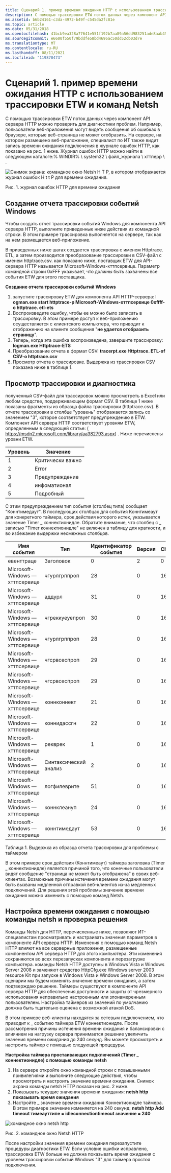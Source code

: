```yaml
---
title: Сценарий 1. пример времени ожидания HTTP с использованием трассировки ETW и команд Netsh
description: С помощью трассировки ETW поток данных через компонент API сервера HTTP можно проверить для диагностики проблем.
ms.assetid: b6b24161-c3da-4972-b49f-c545da2fc81e
ms.topic: article
ms.date: 05/31/2018
ms.openlocfilehash: 41bcb9ea328a77641e551f192b7aa89a56dd983251ade8aab45e68251a82458d
ms.sourcegitcommit: e6600f550f79bddfe58bd4696ac50dd52cb03d7e
ms.translationtype: MT
ms.contentlocale: ru-RU
ms.lasthandoff: 08/11/2021
ms.locfileid: "119870473"
---
```

# <a name="scenario-1-http-timeout-example-using-etw-tracing-and-netsh-commands"></a>Сценарий 1. пример времени ожидания HTTP с использованием трассировки ETW и команд Netsh

С помощью трассировки ETW поток данных через компонент API сервера HTTP можно проверить для диагностики проблем. Например, пользователи веб-приложения могут видеть сообщения об ошибках в браузере, которые веб-страница не может отобразить. На сервере, на котором размещено веб-приложение, специалист по ИТ также видит запись времени ожидания подключения в журнале ошибок HTTP, как показано на рис. 1 ниже. Журнал ошибок HTTP можно найти в следующем каталоге:% WINDIR% \\ system32 \\ файл_журнала \\ хттперр \\ .

![Снимок экрана: командное окно Netsh H T P, в котором отображается журнал ошибок H t t P для времени ожидания.](images/httperrorlog.png)

Рис. 1. журнал ошибок HTTP для времени ожидания

## <a name="generating-an-etw-trace-report"></a>Создание отчета трассировки событий Windows

Чтобы создать отчет трассировки событий Windows для компонента API сервера HTTP, выполните приведенные ниже действия из командной строки. В этом примере трассировка выполняется на сервере, так как на нем размещается веб-приложение.

В приведенных ниже шагах создается трассировка с именем Httptrace. ETL, а затем производится преобразование трассировки в CSV-файл с именем httptrace.csv. как показано ниже, поставщик ETW для API-сервера HTTP называется Microsoft-Windows-хттпсервице. Параметр командной строки 0xFFF указывает, что должны быть захвачены все события ETW для этого поставщика.

**Создание отчета трассировки событий Windows**

1.  запустите трассировку ETW для компонента API HTTP-сервера: l **ogman.exe start httptrace-p Microsoft-Windows-хттпсервице 0xffff-o httptrace. etl-ets**
2.  Воспроизведите ошибку, чтобы ее можно было записать в трассировку. В этом примере доступ к веб-приложению осуществляется с клиентского компьютера, что приводит к отображению на клиенте сообщения "**не удается отобразить страницу**".
3.  Теперь, когда эта ошибка воспроизведена, завершите трассировку: **logman.exe Httptrace-ETS**
4.  Преобразование отчета в формат CSV: **tracerpt.exe Httptrace. ETL-of CSV-o httptrace.csv**
5.  Просмотр отчета о трассировке. Выдержка из трассировки CSV показана ниже в таблице 1.

## <a name="viewing-the-trace-and-diagnosing"></a>Просмотр трассировки и диагностика

полученный CSV-файл для трассировок можно просмотреть в Excel или любом средстве, поддерживающем формат CSV. В таблице 1 ниже показаны фрагменты из образца файла трассировки (httptrace.csv). В отчете трассировки в столбце "уровень" отображается запись со значением "3", которое соответствует предупреждению в ETW. Компонент API сервера HTTP соответствует уровням ETW, определенным в следующей статье: ( https://msdn2.microsoft.com/library/aa382793.aspx) . Ниже перечислены уровни ETW.



| Уровень | Значение      |
|-------|--------------|
| 1     | Критически важно     |
| 2     | Error        |
| 3     | Предупреждение      |
| 4     | инфоматионал |
| 5     | Подробный      |



 

С этим предупреждением тип события (столбец типа) сообщает "Коннтимедаут". В последующих столбцах для события Коннтимеаут для конкретного таймера, срок действия которого истек, указывается значение Timer \_ коннектионидле. Обратите внимание, что столбец с \_ записью "Timer коннектионидле" не включен в таблицу для краткости, и во избежание выдержки несмежных столбцов.



| Имя события                    | Тип            | Идентификатор события | Версия | Channel | Уровень |
|-------------------------------|-----------------|----------|---------|---------|-------|
| евенттраце                    | Заголовок          | 0        | 2       | 0       | 0     |
| Microsoft-Windows — хттпсервице | чгурлгрппроп   | 28       | 0       | 16      | 4     |
| Microsoft-Windows — хттпсервице | аддурл          | 31       | 0       | 16      | 4     |
| Microsoft-Windows — хттпсервице | чгреккуеуепроп | 30       | 0       | 16      | 4     |
| Microsoft-Windows — хттпсервице | чгурлгрппроп   | 28       | 0       | 16      | 4     |
| Microsoft-Windows — хттпсервице | чгсрвсеспроп   | 29       | 0       | 16      | 4     |
| Microsoft-Windows — хттпсервице | чгсрвсеспроп   | 29       | 0       | 16      | 4     |
| Microsoft-Windows — хттпсервице | коннконнект     | 21       | 0       | 16      | 4     |
| Microsoft-Windows — хттпсервице | коннидассгн     | 22       | 0       | 16      | 4     |
| Microsoft-Windows — хттпсервице | рекврек         | 1        | 0       | 16      | 4     |
| Microsoft-Windows — хттпсервице | Синтаксический анализ           | 2        | 0       | 16      | 4     |
| Microsoft-Windows — хттпсервице | логфилеврите    | 51       | 0       | 16      | 4     |
| Microsoft-Windows — хттпсервице | коннклеануп     | 24       | 0       | 16      | 4     |
| Microsoft-Windows — хттпсервице | коннтимедаут    | 53       | 0       | 16      | 3     |



 

Таблица 1. Выдержка из образца отчета трассировки для проблемы с таймером

В этом примере срок действия (Коннтимеаут) таймера заголовка (Timer \_ коннектионидле) является причиной того, что конечные пользователи видят сообщение "страница не может быть отображена" в своих веб-клиентах. Возможные причины истечения времени ожидания могут быть вызваны медленной отправкой веб-клиентов из-за медленных подключений. Для решения этой проблемы значение времени ожидания можно изменить с помощью команд Netsh.

## <a name="adjusting-timeout-through-netsh-and-verifying-the-solution"></a>Настройка времени ожидания с помощью команды netsh и проверка решения

Команды Netsh для HTTP, перечисленные ниже, позволяют ИТ-специалистам просматривать и настраивать значения параметров в компоненте API сервера HTTP. Изменения с помощью команд Netsh HTTP влияют на все серверные приложения, размещенные компонентом API сервера HTTP для этого компьютера. Эти изменения сохраняются во всех перезапусках компонента и перезагрузке компьютера. команды Netsh HTTP доступны в Windows Vista и Windows Server 2008 и заменяют средство HttpCfg.exe Windows server 2003 resource Kit при запуске в Windows Vista и Windows Server 2008. В этом сценарии мы будем изменять значение времени ожидания, а затем подтверждаю решение. Таймеры существуют в компоненте API сервера HTTP для обеспечения доступности и защиты от чрезмерного использования неправильно настроенным или злонамеренным пользователем. Настройка таймеров из значений по умолчанию должна быть тщательно оценена с возможной атакой DoS.

В этом примере веб-клиенты находятся за сетевым подключением, что приводит к \_ событию таймера ETW коннектионидле. После рассмотрения причины истечения времени ожидания и балансировки с влиянием на нагрузку сервера принимается решение увеличить значения времени ожидания до 240 секунд. Вы можете просмотреть и настроить таймер с помощью следующей процедуры.

**Настройка таймера простаивающих подключений (Timer \_ коннектионидле) с помощью команды netsh**

1.  На сервере откройте окно командной строки с повышенными привилегиями и выполните следующие действия, чтобы просмотреть и настроить значение времени ожидания. Снимок экрана команды netsh HTTP показан на рис. 2 ниже.
2.  Показывать текущие значения времени ожидания: **netsh http показывать время ожидания**
3.  Настройте \_ значение времени ожидания Коннектионидле таймера. В этом примере значение изменяется на 240 секунд: **netsh http Add timeout тимеауттипе = idleconnectiontimeout значение = 240**

![командное окно netsh http](images/netshhttpcommand.png)

Рис. 2. командное окно Netsh HTTP

После настройки значения времени ожидания перезапустите процедуры диагностики ETW. Если условие ошибки исправлено, трассировка ETW больше не должна показывать время ожидания с уровнем трассировки событий Windows "3" для таймера простоя подключения.

 

 





